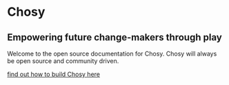 # Chosy

## Empowering future change-makers through play

Welcome to the open source documentation for Chosy. Chosy will always be open source and community driven.

[find out how to build Chosy here](build)